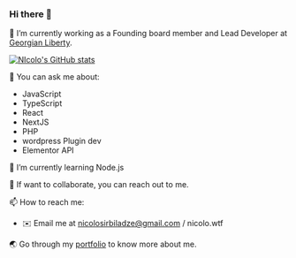 ### Hi there 👋

:office: I’m currently working as a Founding board member and Lead Developer at [Georgian Liberty](https://georgianliberty.com).

[![NIcolo's GitHub stats](https://github-readme-stats.vercel.app/api?username=nicolooo&show_icons=true&layout=compact&theme=dark)](https://github.com/Nicolooo)


💬 You can ask me about:
  * JavaScript
  * TypeScript
  * React
  * NextJS
  * PHP
  * wordpress Plugin dev
  * Elementor API

🌱 I’m currently learning Node.js

🤔 If want to collaborate, you can reach out to me.

📫 How to reach me:
* :envelope: Email me at nicolosirbiladze@gmail.com / nicolo.wtf

:earth_asia: Go through my [portfolio](https://nicolo.wtf) to know more about me.
